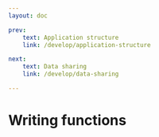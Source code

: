 ```yaml
---
layout: doc

prev:
    text: Application structure
    link: /develop/application-structure

next:
    text: Data sharing
    link: /develop/data-sharing

---
```


# Writing functions

